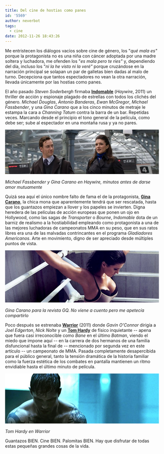 ```yaml
---
title: Del cine de hostias como panes
id: '5569'
author: neverbot
tags:
  - cine
date: 2012-11-26 18:43:26
---
```


Me entristecen los diálogos vacíos sobre cine de género, los "_qué mala es"_ porque la protagonista no es una niña con cáncer adoptada por una madre soltera y luchadora, me ofenden los "_es mala pero te ríes"_ y, dependiendo del día, incluso los "_ni la he visto ni la veré"_ porque cruzándose en la narración principal se solapan un par de galletas bien dadas al malo de turno. Decepciona que tantos espectadores no vean la otra narración, llevada únicamente por las hostias como panes.

El año pasado _Steven Soderbergh_ firmaba [**Indomable**](http://www.imdb.com/title/tt1506999/) (_Haywire_, 2011) un thriller de acción y espionaje plagado de estrellas con todos los clichés del género. _Michael Douglas_, _Antonio Banderas_, _Ewan McGregor_, _Michael Fassbender_, y una _Gina Carano_ que a los cinco minutos de metraje le estampa la cara a _Channing Tatum_ contra la barra de un bar. Repetidas veces. Marcando desde el principio el tono general de la película, como debe ser; sube al espectador en una montaña rusa y ya no pares.

![](./del-cine-de-hostias-como-panes/Fassbender_Carano_Haywire.jpg "Michael Fassbender y Gina Carano en Haywire")

_Michael Fassbender y Gina Carano en Haywire, minutos antes de darse amor mutuamente_

Quizá sea aquí el único nombre falto de fama el de la protagonista, **[Gina Carano](http://www.imdb.com/name/nm2442289/)**, la chica mona que aparentemente tendrá que ser rescatada, hasta que los guantazos empiezan a llover y los papeles se invierten. Digna heredera de las películas de acción europeas que ponen un ojo en Hollywood, como las sagas de _Transporter_ o _Bourne_, _Indomable_ dota de un barniz de realismo a la hostiabilidad empleando como protagonista a una de las mejores luchadoras de campeonatos MMA en su peso, que en sus ratos libres era una de las malvadas contrincantes en el programa _Gladiadores Americanos_. Arte en movimiento, digno de ser apreciado desde múltiples puntos de vista.

![](./del-cine-de-hostias-como-panes/gina_carano_gq.jpg "Gina Carano para GQ")

_Gina Carano para la revista GQ. No viene a cuento pero me apetecía compartirlo_

Poco después se estrenaba [**Warrior**](http://www.imdb.com/title/tt1291584/) (2011) donde _Gavin O'Connor_ dirigía a _Joel Edgerton_, _Nick Nolte_ y un [**Tom Hardy**](http://www.imdb.com/name/nm0362766/) de físico inquietante -- apena que fuera casi irreconocible como _Bane_ en el último _Batman_, viendo el miedo que impone aquí -- en la carrera de dos hermanos de una familia disfuncional hasta la final de -- mencionado por segunda vez en este artículo -- un campeonato de MMA. Pasada completamente desapercibida para el público general, tanto la tensión dramática de la historia familiar como la fuerza estética de los combates en pantalla mantienen un ritmo envidiable hasta el último minuto de película.

![](./del-cine-de-hostias-como-panes/tom_hardy_warrior.jpg "Tom Hardy en Warrior")

_Tom Hardy en Warrior_

Guantazos BIEN. Cine BIEN. Palomitas BIEN. Hay que disfrutar de todas estas pequeñas grandes cosas de la vida.
